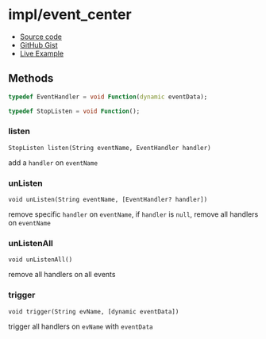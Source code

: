 # impl/event_center

- [Source code](../../lib/impl/src/event_center.dart)
- [GitHub Gist](https://gist.github.com/lopo12123/46e2a8552af50a0bcab3911e991c2367)
- [Live Example](https://dartpad.dev/?id=46e2a8552af50a0bcab3911e991c2367&run=true&channel=stable)

## Methods

```dart
typedef EventHandler = void Function(dynamic eventData);

typedef StopListen = void Function();
```

### listen

`StopListen listen(String eventName, EventHandler handler)`

add a `handler` on `eventName`

### unListen

`void unListen(String eventName, [EventHandler? handler])`

remove specific `handler` on `eventName`, if `handler` is `null`, remove all handlers on `eventName`

### unListenAll

`void unListenAll()`

remove all handlers on all events

### trigger

`void trigger(String evName, [dynamic eventData])`

trigger all handlers on `evName` with `eventData`